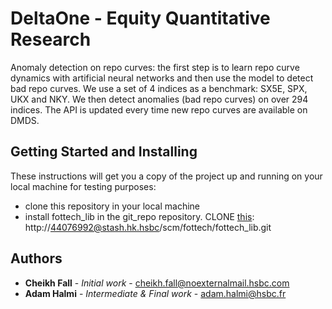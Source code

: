 # DeltaOne - Equity Quantitative Research

Anomaly detection on repo curves: the first step is to learn repo curve dynamics with artificial neural networks and then use the model to detect bad repo curves. We use a set of 4 indices as a benchmark: SX5E, SPX, UKX and NKY. We then detect anomalies  (bad repo curves) on over 294 indices. The API is updated every time new repo curves are available on DMDS.

## Getting Started and Installing

These instructions will get you a copy of the project up and running on your local machine for testing purposes:

* clone this repository in your local machine 
* install fottech_lib in the git_repo repository. CLONE [this](http://44076992@stash.hk.hsbc/scm/fottech/fottech_lib.git): http://44076992@stash.hk.hsbc/scm/fottech/fottech_lib.git

## Authors

* **Cheikh Fall** - *Initial work* - cheikh.fall@noexternalmail.hsbc.com
* **Adam Halmi** - *Intermediate & Final work* - adam.halmi@hsbc.fr